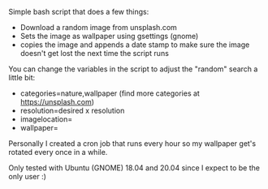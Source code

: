 Simple bash script that does a few things:
- Download a random image from unsplash.com
- Sets the image as wallpaper using gsettings (gnome)
- copies the image and appends a date stamp to make sure the image doesn't get lost the next time the script runs

You can change the variables in the script to adjust the "random" search a little bit:
- categories=nature,wallpaper (find more categories at https://unsplash.com)
- resolution=desired x resolution
- imagelocation=<insert directory that you want to use for the image>
- wallpaper=<insert file name of the wallpaper>

Personally I created a cron job that runs every hour so my wallpaper get's rotated every once in a while.

Only tested with Ubuntu (GNOME) 18.04 and 20.04 since I expect to be the only user :)
